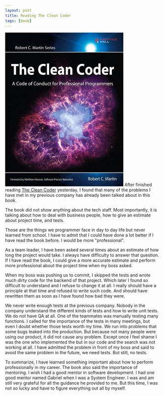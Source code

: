 ```yaml
---
layout: post
title: Reading The Clean Coder
tags: [book]
---
```

![The Clean Coder](/images/the_clean_coder.jpg)
After finished reading
[The Clean Coder](/images/the_clean_coder.jpg)
 yesterday, I found that many of the 
problems I have met in my previous company has already been talked about 
in this book.

The book did not show anything about the tech staff. Most importantly, it is
talking about how to deal with business people, how to give an estimate about
project time, and tests.

Those are the things we programmer face in day to day life but never learned
from school. I have to admit that I could have done a lot better if I have
read the book before. I would be more "professional".
<!--break-->

As a team leader, I have been asked several times about an estimate of how
long the project would take. I always have difficulty to answer that
question. If I have read the book, I could give a more accurate estimate and
perform more professional about the project time when my boss asked.

When my boss was pushing us to commit, I skipped the tests and wrote much
dirty code for the backend of that project. Which later I found so difficult
to understand and I refuse to change it at all. I really should have a
principle at that time and refused to write such code. And should have
rewritten them as soon as I have found how bad they were.

We never write enough tests at the previous company. Nobody in the company
understand the different kinds of tests and how to write unit tests.
We do not have QA at all. One of the teammates was manually testing many
functions. I called for the importance of the tests in many meetings, but even
I doubt whether those tests worth my time. We run into problems that
some bugs leaked into the production. But because not many people were
using our product, it did not cause any problem. Except once I feel shame I
was the one who implemented the but in our code and the search was not
working at all. I have admitted the problem in front of my boss and said to
avoid the same problem in the future, we need tests. But still, no tests.

To summarize, I have learned something important about how to perform
professionally in my career. The book also said the importance of mentoring.
I wish I had a good mentor in software development. I had one good mentor
named Gabriel when I was a System Engineer. I was and am still very grateful
for all the guidance he provided to me. But this time, I was not so lucky
and have to figure everything out all by myself.
